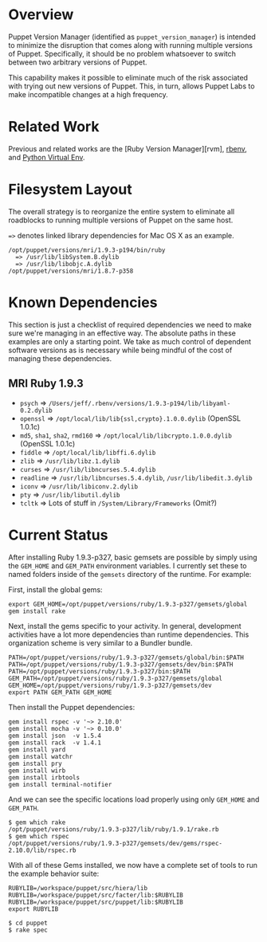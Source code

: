 Overview
====

Puppet Version Manager (identified as `puppet_version_manager`) is intended to
minimize the disruption that comes along with running multiple versions of
Puppet.  Specifically, it should be no problem whatsoever to switch between two
arbitrary versions of Puppet.

This capability makes it possible to eliminate much of the risk associated with
trying out new versions of Puppet.  This, in turn, allows Puppet Labs to make
incompatible changes at a high frequency.

Related Work
====

Previous and related works are the [Ruby Version Manager][rvm], [rbenv][rbenv],
and [Python Virtual Env][virtualenv].

[rbenv]: https://github.com/sstephenson/rbenv
[rmv]: https://rvm.io/
[virtualenv]: https://github.com/pypa/virtualenv/

Filesystem Layout
====

The overall strategy is to reorganize the entire system to eliminate all
roadblocks to running multiple versions of Puppet on the same host.

`=>` denotes linked library dependencies for Mac OS X as an example.

    /opt/puppet/versions/mri/1.9.3-p194/bin/ruby
      => /usr/lib/libSystem.B.dylib
      => /usr/lib/libobjc.A.dylib
    /opt/puppet/versions/mri/1.8.7-p358

Known Dependencies
====

This section is just a checklist of required dependencies we need to make sure
we're managing in an effective way.  The absolute paths in these examples are
only a starting point.  We take as much control of dependent software versions
as is necessary while being mindful of the cost of managing these dependencies.

MRI Ruby 1.9.3
----

 * `psych` => `/Users/jeff/.rbenv/versions/1.9.3-p194/lib/libyaml-0.2.dylib`
 * `openssl` => `/opt/local/lib/lib{ssl,crypto}.1.0.0.dylib` (OpenSSL 1.0.1c)
 * `md5`, `sha1`, `sha2`, `rmd160` => `/opt/local/lib/libcrypto.1.0.0.dylib`
   (OpenSSL 1.0.1c)
 * `fiddle` => `/opt/local/lib/libffi.6.dylib`
 * `zlib` => `/usr/lib/libz.1.dylib`
 * `curses` => `/usr/lib/libncurses.5.4.dylib`
 * `readline` => `/usr/lib/libncurses.5.4.dylib`, `/usr/lib/libedit.3.dylib`
 * `iconv` => `/usr/lib/libiconv.2.dylib`
 * `pty` => `/usr/lib/libutil.dylib`
 * `tcltk` => Lots of stuff in `/System/Library/Frameworks` (Omit?)

Current Status
====

After installing Ruby 1.9.3-p327, basic gemsets are possible by simply using
the `GEM_HOME` and `GEM_PATH` environment variables.  I currently set these to
named folders inside of the `gemsets` directory of the runtime.  For example:

First, install the global gems:

    export GEM_HOME=/opt/puppet/versions/ruby/1.9.3-p327/gemsets/global
    gem install rake

Next, install the gems specific to your activity.  In general, development
activities have a lot more dependencies than runtime dependencies.  This
organization scheme is very similar to a Bundler bundle.

    PATH=/opt/puppet/versions/ruby/1.9.3-p327/gemsets/global/bin:$PATH
    PATH=/opt/puppet/versions/ruby/1.9.3-p327/gemsets/dev/bin:$PATH
    PATH=/opt/puppet/versions/ruby/1.9.3-p327/bin:$PATH
    GEM_PATH=/opt/puppet/versions/ruby/1.9.3-p327/gemsets/global
    GEM_HOME=/opt/puppet/versions/ruby/1.9.3-p327/gemsets/dev
    export PATH GEM_PATH GEM_HOME

Then install the Puppet dependencies:

    gem install rspec -v '~> 2.10.0'
    gem install mocha -v '~> 0.10.0'
    gem install json  -v 1.5.4
    gem install rack  -v 1.4.1
    gem install yard
    gem install watchr
    gem install pry
    gem install wirb
    gem install irbtools
    gem install terminal-notifier

And we can see the specific locations load properly using only `GEM_HOME` and
`GEM_PATH`.

    $ gem which rake
    /opt/puppet/versions/ruby/1.9.3-p327/lib/ruby/1.9.1/rake.rb
    $ gem which rspec
    /opt/puppet/versions/ruby/1.9.3-p327/gemsets/dev/gems/rspec-2.10.0/lib/rspec.rb

With all of these Gems installed, we now have a complete set of tools to run
the example behavior suite:

    RUBYLIB=/workspace/puppet/src/hiera/lib
    RUBYLIB=/workspace/puppet/src/facter/lib:$RUBYLIB
    RUBYLIB=/workspace/puppet/src/puppet/lib:$RUBYLIB
    export RUBYLIB

    $ cd puppet
    $ rake spec
